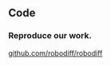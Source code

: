 ## Code

### **Reproduce our work.**

[github.com/robodiff/robodiff](https://github.com/robodiff/robodiff)

